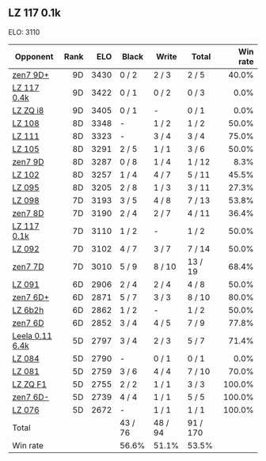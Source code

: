 ## LZ 117 0.1k ##

ELO: 3110

Opponent | Rank | ELO | Black | Write | Total | Win rate
---------|-----:|----:|-------|-------|-------|-------:
[zen7 9D+](zen7%209D+.md) | 9D | 3430 | 0 / 2 | 2 / 3 | 2 / 5 | 40.0%
[LZ 117 0.4k](LZ%20117%200.4k.md) | 9D | 3422 | 0 / 1 | 0 / 2 | 0 / 3 | 0.0%
[LZ ZQ i8](LZ%20ZQ%20i8.md) | 9D | 3405 | 0 / 1 | - | 0 / 1 | 0.0%
[LZ 108](LZ%20108.md) | 8D | 3348 | - | 1 / 2 | 1 / 2 | 50.0%
[LZ 111](LZ%20111.md) | 8D | 3323 | - | 3 / 4 | 3 / 4 | 75.0%
[LZ 105](LZ%20105.md) | 8D | 3291 | 2 / 5 | 1 / 1 | 3 / 6 | 50.0%
[zen7 9D](zen7%209D.md) | 8D | 3287 | 0 / 8 | 1 / 4 | 1 / 12 | 8.3%
[LZ 102](LZ%20102.md) | 8D | 3257 | 1 / 4 | 4 / 7 | 5 / 11 | 45.5%
[LZ 095](LZ%20095.md) | 8D | 3205 | 2 / 8 | 1 / 3 | 3 / 11 | 27.3%
[LZ 098](LZ%20098.md) | 7D | 3193 | 3 / 5 | 4 / 8 | 7 / 13 | 53.8%
[zen7 8D](zen7%208D.md) | 7D | 3190 | 2 / 4 | 2 / 7 | 4 / 11 | 36.4%
[LZ 117 0.1k](LZ%20117%200.1k.md) | 7D | 3110 | 1 / 2 | - | 1 / 2 | 50.0%
[LZ 092](LZ%20092.md) | 7D | 3102 | 4 / 7 | 3 / 7 | 7 / 14 | 50.0%
[zen7 7D](zen7%207D.md) | 7D | 3010 | 5 / 9 | 8 / 10 | 13 / 19 | 68.4%
[LZ 091](LZ%20091.md) | 6D | 2906 | 2 / 4 | 2 / 4 | 4 / 8 | 50.0%
[zen7 6D+](zen7%206D+.md) | 6D | 2871 | 5 / 7 | 3 / 3 | 8 / 10 | 80.0%
[LZ 6b2h](LZ%206b2h.md) | 6D | 2862 | 1 / 2 | - | 1 / 2 | 50.0%
[zen7 6D](zen7%206D.md) | 6D | 2852 | 3 / 4 | 4 / 5 | 7 / 9 | 77.8%
[Leela 0.11 6.4k](Leela%200.11%206.4k.md) | 5D | 2797 | 3 / 4 | 2 / 3 | 5 / 7 | 71.4%
[LZ 084](LZ%20084.md) | 5D | 2790 | - | 0 / 1 | 0 / 1 | 0.0%
[LZ 081](LZ%20081.md) | 5D | 2759 | 3 / 6 | 4 / 4 | 7 / 10 | 70.0%
[LZ ZQ F1](LZ%20ZQ%20F1.md) | 5D | 2755 | 2 / 2 | 1 / 1 | 3 / 3 | 100.0%
[zen7 6D-](zen7%206D-.md) | 5D | 2739 | 4 / 4 | 1 / 1 | 5 / 5 | 100.0%
[LZ 076](LZ%20076.md) | 5D | 2672 | - | 1 / 1 | 1 / 1 | 100.0%
Total | | | 43 / 76 | 48 / 94 | 91 / 170 | 
Win rate| | | 56.6% | 51.1% | 53.5% | 
